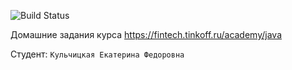 ![Build Status](https://github.com/Katerina2602/java-course/actions/workflows/build.yml/badge.svg)

Домашние задания курса https://fintech.tinkoff.ru/academy/java

Студент: `Кульчицкая Екатерина Федоровна`
